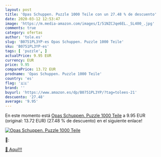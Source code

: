 ```yaml
---
layout: post
title: 'Opas Schuppen. Puzzle 1000 Teile con un 27.48 % de descuento'
date: 2020-03-12 12:53:47
image: 'https://m.media-amazon.com/images/I/51NZCJqe6EL._SL400_.jpg'
comments: true
category: ofertas
author: 'tole.es'
slug: 'B0751PL3YP-es Opas Schuppen. Puzzle 1000 Teile'
sku: 'B0751PL3YP-es'
tags: [ 'puzzle', ]
actualPrice: 9.95 EUR
currency: EUR
price: 9.95
comparePrice: 13.72 EUR
prodname: 'Opas Schuppen. Puzzle 1000 Teile'
country: 'es'
flag: '🇪🇸'
brand: ''
buyurl: 'https://www.amazon.es/dp/B0751PL3YP/?tag=tolees-21'
descuento: '27.48'
average: '9.95'
---
```


En este momento está [Opas Schuppen. Puzzle 1000 Teile](https://www.amazon.es/dp/B0751PL3YP/?tag=tolees-21) a 9.95 EUR (original: 13.72 EUR) (27.48 %  de descuento) en el siguiente enlace!

[![Opas Schuppen. Puzzle 1000 Teile](https://m.media-amazon.com/images/I/51NZCJqe6EL._SL400_.jpg)](https://www.amazon.es/dp/B0751PL3YP/?tag=tolees-21)

🔎:


[🛒 Aquí!!!](https://www.amazon.es/dp/B0751PL3YP/?tag=tolees-21)
